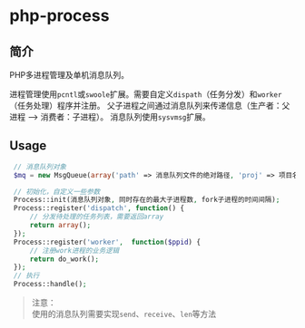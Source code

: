 # php-process

## 简介

PHP多进程管理及单机消息队列。

进程管理使用`pcntl`或`swoole`扩展。需要自定义`dispath`（任务分发）和`worker`（任务处理）程序并注册。
父子进程之间通过消息队列来传递信息（生产者：父进程 --> 消费者：子进程）。
消息队列使用`sysvmsg`扩展。

## Usage

```php
 // 消息队列对象
 $mq = new MsgQueue(array('path' => 消息队列文件的绝对路径, 'proj' => 项目名));

 // 初始化，自定义一些参数
 Process::init(消息队列对象, 同时存在的最大子进程数, fork子进程的时间间隔);
 Process::register('dispatch', function() {
     // 分发待处理的任务列表，需要返回array
     return array();
 });
 Process::register('worker',  function($ppid) {
     // 注册work进程的业务逻辑
     return do_work();
 });
 // 执行
 Process::handle();
```

> 注意：  
>  使用的消息队列需要实现`send`、`receive`、`len`等方法

